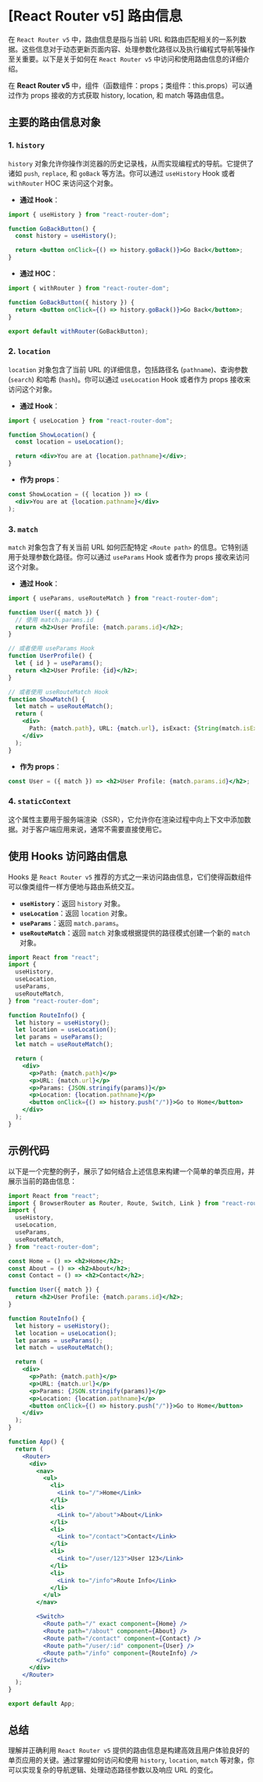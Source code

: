 # <errb>[React Router v5]</errb> 路由信息

在 `React Router v5` 中，路由信息是指与当前 URL 和路由匹配相关的一系列数据。这些信息对于动态更新页面内容、处理参数化路径以及执行编程式导航等操作至关重要。以下是关于如何在 `React Router v5` 中访问和使用路由信息的详细介绍。

<bwe>
在 <b>React Router v5 </b>中，组件（函数组件：<pri>props</pri>；类组件：<pri>this.props</pri>）可以通过作为 <prib>props</prib> 接收的方式获取 history, location, 和 match 等路由信息。
</bwe>

## 主要的路由信息对象

### 1. `history`

`history` 对象允许你操作浏览器的历史记录栈，从而实现编程式的导航。它提供了诸如 `push`, `replace`, 和 `goBack` 等方法。你可以通过 `useHistory` Hook 或者 `withRouter` HOC 来访问这个对象。

- **通过 Hook**：

```jsx
import { useHistory } from "react-router-dom";

function GoBackButton() {
  const history = useHistory();

  return <button onClick={() => history.goBack()}>Go Back</button>;
}
```

- **通过 HOC**：

```jsx
import { withRouter } from "react-router-dom";

function GoBackButton({ history }) {
  return <button onClick={() => history.goBack()}>Go Back</button>;
}

export default withRouter(GoBackButton);
```

### 2. `location`

`location` 对象包含了当前 URL 的详细信息，包括路径名 (`pathname`)、查询参数 (`search`) 和哈希 (`hash`)。你可以通过 `useLocation` Hook 或者作为 props 接收来访问这个对象。

- **通过 Hook**：

```jsx
import { useLocation } from "react-router-dom";

function ShowLocation() {
  const location = useLocation();

  return <div>You are at {location.pathname}</div>;
}
```

- **作为 props**：

```jsx
const ShowLocation = ({ location }) => (
  <div>You are at {location.pathname}</div>
);
```

### 3. `match`

`match` 对象包含了有关当前 URL 如何匹配特定 `<Route path>` 的信息。它特别适用于处理参数化路径。你可以通过 `useParams` Hook 或者作为 props 接收来访问这个对象。

- **通过 Hook**：

```jsx
import { useParams, useRouteMatch } from "react-router-dom";

function User({ match }) {
  // 使用 match.params.id
  return <h2>User Profile: {match.params.id}</h2>;
}

// 或者使用 useParams Hook
function UserProfile() {
  let { id } = useParams();
  return <h2>User Profile: {id}</h2>;
}

// 或者使用 useRouteMatch Hook
function ShowMatch() {
  let match = useRouteMatch();
  return (
    <div>
      Path: {match.path}, URL: {match.url}, isExact: {String(match.isExact)}
    </div>
  );
}
```

- **作为 props**：

```jsx
const User = ({ match }) => <h2>User Profile: {match.params.id}</h2>;
```

### 4. `staticContext`

这个属性主要用于服务端渲染（SSR），它允许你在渲染过程中向上下文中添加数据。对于客户端应用来说，通常不需要直接使用它。

## 使用 Hooks 访问路由信息

Hooks 是 `React Router v5` 推荐的方式之一来访问路由信息，它们使得函数组件可以像类组件一样方便地与路由系统交互。

- **`useHistory`**：返回 `history` 对象。
- **`useLocation`**：返回 `location` 对象。
- **`useParams`**：返回 `match.params`。
- **`useRouteMatch`**：返回 `match` 对象或根据提供的路径模式创建一个新的 `match` 对象。

```jsx
import React from "react";
import {
  useHistory,
  useLocation,
  useParams,
  useRouteMatch,
} from "react-router-dom";

function RouteInfo() {
  let history = useHistory();
  let location = useLocation();
  let params = useParams();
  let match = useRouteMatch();

  return (
    <div>
      <p>Path: {match.path}</p>
      <p>URL: {match.url}</p>
      <p>Params: {JSON.stringify(params)}</p>
      <p>Location: {location.pathname}</p>
      <button onClick={() => history.push("/")}>Go to Home</button>
    </div>
  );
}
```

## 示例代码

以下是一个完整的例子，展示了如何结合上述信息来构建一个简单的单页应用，并展示当前的路由信息：

```jsx
import React from "react";
import { BrowserRouter as Router, Route, Switch, Link } from "react-router-dom";
import {
  useHistory,
  useLocation,
  useParams,
  useRouteMatch,
} from "react-router-dom";

const Home = () => <h2>Home</h2>;
const About = () => <h2>About</h2>;
const Contact = () => <h2>Contact</h2>;

function User({ match }) {
  return <h2>User Profile: {match.params.id}</h2>;
}

function RouteInfo() {
  let history = useHistory();
  let location = useLocation();
  let params = useParams();
  let match = useRouteMatch();

  return (
    <div>
      <p>Path: {match.path}</p>
      <p>URL: {match.url}</p>
      <p>Params: {JSON.stringify(params)}</p>
      <p>Location: {location.pathname}</p>
      <button onClick={() => history.push("/")}>Go to Home</button>
    </div>
  );
}

function App() {
  return (
    <Router>
      <div>
        <nav>
          <ul>
            <li>
              <Link to="/">Home</Link>
            </li>
            <li>
              <Link to="/about">About</Link>
            </li>
            <li>
              <Link to="/contact">Contact</Link>
            </li>
            <li>
              <Link to="/user/123">User 123</Link>
            </li>
            <li>
              <Link to="/info">Route Info</Link>
            </li>
          </ul>
        </nav>

        <Switch>
          <Route path="/" exact component={Home} />
          <Route path="/about" component={About} />
          <Route path="/contact" component={Contact} />
          <Route path="/user/:id" component={User} />
          <Route path="/info" component={RouteInfo} />
        </Switch>
      </div>
    </Router>
  );
}

export default App;
```

## 总结

理解并正确利用 `React Router v5` 提供的路由信息是构建高效且用户体验良好的单页应用的关键。通过掌握如何访问和使用 `history`, `location`, `match` 等对象，你可以实现复杂的导航逻辑、处理动态路径参数以及响应 URL 的变化。






